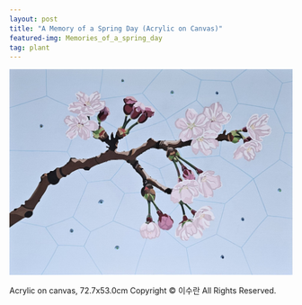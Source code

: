 ```yaml
---
layout: post
title: "A Memory of a Spring Day (Acrylic on Canvas)"
featured-img: Memories_of_a_spring_day
tag: plant
---
```


![](/assets/img/posts/Memories_of_a_spring_day.jpg)

Acrylic on canvas, 72.7x53.0cm
Copyright © 이수란 All Rights Reserved.
